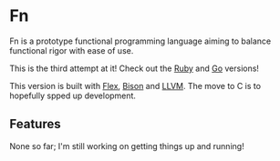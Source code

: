 # Fn

Fn is a prototype functional programming language aiming to balance functional rigor with ease of use.

This is the third attempt at it! Check out the [Ruby](https://github.com/jonnyarnold/fn) and [Go](https://github.com/jonnyarnold/fn-go) versions!

This version is built with [Flex](http://flex.sourceforge.net/), [Bison](https://www.gnu.org/software/bison/) and [LLVM](http://llvm.org/). The move to C is to hopefully spped up development.

## Features

None so far; I'm still working on getting things up and running!

